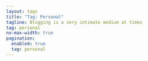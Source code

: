 ```yaml
---
layout: tags
title: "Tag: Personal"
tagline: Blogging is a very intimate medium at times
tag: personal
no-max-width: true
pagination:
  enabled: true
  tag: personal
---
```

